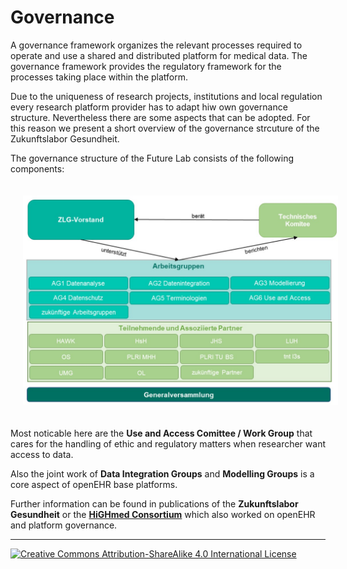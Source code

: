# Governance

A governance framework organizes the relevant processes required to operate and use a shared and distributed platform for medical data. The governance framework provides the regulatory framework for the processes taking place within the platform.

Due to the uniqueness of research projects, institutions and local regulation every research platform provider has to adapt hiw own governance structure. Nevertheless there are some aspects that can be adopted. For this reason we present a short overview of the governance strcuture of the Zukunftslabor Gesundheit.

The governance structure of the Future Lab consists of the following components: 

<center><img src="../../img/governance.jpg" alt="zdin_zlg logo" style="margin: 20px;"></center>

Most noticable here are the __Use and Access Comittee / Work Group__ that cares for the handling of ethic and regulatory matters when researcher want access to data.  

Also the joint work of __Data Integration Groups__ and __Modelling Groups__ is a core aspect of openEHR base platforms.

Further information can be found in publications of the __Zukunftslabor Gesundheit__ or the __[HiGHmed Consortium](https://www.highmed.org/en/highmed-governance-bodies)__ which also worked on openEHR and platform governance.

---
[![Creative Commons Attribution-ShareAlike 4.0 International License](https://i.creativecommons.org/l/by-sa/4.0/88x31.png "Creative Commons Attribution-ShareAlike 4.0 International License")](http://creativecommons.org/licenses/by-sa/4.0/)